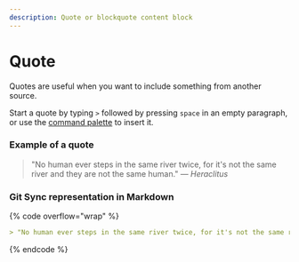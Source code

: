 ```yaml
---
description: Quote or blockquote content block
---
```


# Quote

Quotes are useful when you want to include something from another source.

Start a quote by typing `>` followed by pressing `space` in an empty paragraph, or use the [command palette](./#command-palette) to insert it.

### Example of a quote

> "No human ever steps in the same river twice, for it's not the same river and they are not the same human." — _Heraclitus_

### Git Sync representation in Markdown

{% code overflow="wrap" %}
```markdown
> "No human ever steps in the same river twice, for it's not the same river and they are not the same human." — _Heraclitus_
```
{% endcode %}
